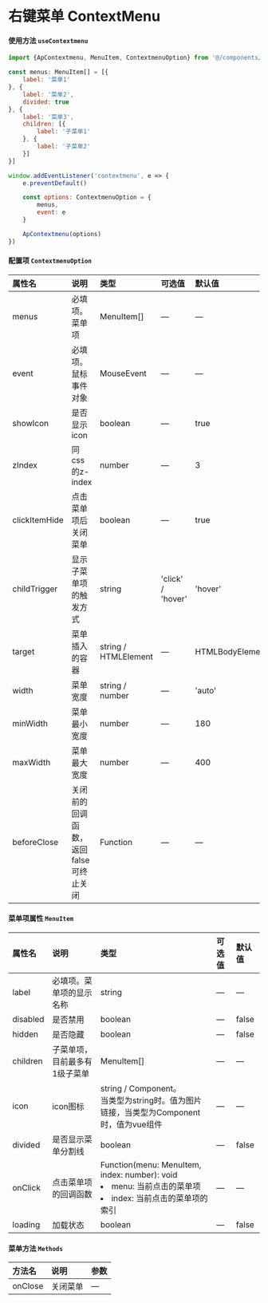 # 右键菜单 ContextMenu

#### 使用方法 `useContextmenu`
```js
import {ApContextmenu, MenuItem, ContextmenuOption} from '@/components/context-menu'

const menus: MenuItem[] = [{
    label: '菜单1'
}, {
    label: '菜单2',
    divided: true
}, {
    label: '菜单3',
    children: [{
        label: '子菜单1'
    }, {
        label: '子菜单2'
    }]
}]

window.addEventListener('contextmenu', e => {
    e.preventDefault()

    const options: ContextmenuOption = {
        menus,
        event: e
    }

    ApContextmenu(options)
})
```

#### 配置项 `ContextmenuOption`
| 属性名           | 说明                    | 类型                   | 可选值               | 默认值             |
|:--------------|:----------------------|:---------------------|:------------------|:----------------|
| menus         | 必填项。菜单项               | MenuItem[]           | —                 | —               |
| event         | 必填项。鼠标事件对象            | MouseEvent           | —                 | —               |
| showIcon      | 是否显示icon              | boolean              | —                 | true            |
| zIndex        | 同css的z-index          | number               | —                 | 3               |
| clickItemHide | 点击菜单项后关闭菜单            | boolean              | —                 | true            |
| childTrigger  | 显示子菜单项的触发方式           | string               | 'click' / 'hover' | 'hover'         |
| target        | 菜单插入的容器               | string / HTMLElement | —                 | HTMLBodyElement |
| width         | 菜单宽度                  | string / number      | —                 | 'auto'          |
| minWidth      | 菜单最小宽度                | number               | —                 | 180             |
| maxWidth      | 菜单最大宽度                | number               | —                 | 400             |
| beforeClose   | 关闭前的回调函数，返回false可终止关闭 | Function             | —                 | —               |

#### 菜单项属性 `MenuItem`
| 属性名      | 说明              | 类型                                                                                         | 可选值 | 默认值   |
|:---------|:----------------|:-------------------------------------------------------------------------------------------|:----|:------|
| label    | 必填项。菜单项的显示名称    | string                                                                                     | —   | —     |
| disabled | 是否禁用            | boolean                                                                                    | —   | false |
| hidden   | 是否隐藏            | boolean                                                                                    | —   | false |
| children | 子菜单项，目前最多有1级子菜单 | MenuItem[]                                                                                 | —   | —     |
| icon     | icon图标          | string / Component。<br>当类型为string时。值为图片链接，当类型为Component时，值为vue组件                           | —   | —     |
| divided  | 是否显示菜单分割线       | boolean                                                                                    | —   | false |
| onClick  | 点击菜单项的回调函数      | Function(menu: MenuItem, index: number): void <br><li>menu: 当前点击的菜单项<li>index: 当前点击的菜单项的索引 | —   | —     |
| loading  | 加载状态            | boolean                                                                                    | —   | false |


#### 菜单方法 `Methods`
| 方法名     | 说明   | 参数  |
|:--------|:-----|:----|
| onClose | 关闭菜单 | —   |
